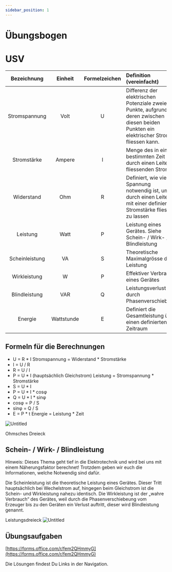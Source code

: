 ```yaml
---
sidebar_position: 1
---
```

# Übungsbogen

# USV

| Bezeichnung | Einheit | Formelzeichen | Definition (vereinfacht) |
|:-------------:|:-------------:|:-----:|:----- |
| Stromspannung | Volt | U | Differenz der elektrischen Potenziale zweier Punkte, aufgrund deren zwischen diesen beiden Punkten ein elektrischer Strom fliessen kann. |
| Stromstärke | Ampere | I | Menge des in einer bestimmten Zeit durch einen Leiter fliessenden Stroms |
| Widerstand | Ohm | R | Definiert, wie viel Spannung notwendig ist, um durch einen Leiter mit einer definierten Stromstärke fliessen zu lassen |
| Leistung | Watt | P | Leistung eines Gerätes. Siehe Schein- / Wirk- / Blindleistung |
| Scheinleistung | VA | S | Theoretische Maximalgrösse der Leistung |
| Wirkleistung | W | P | Effektiver Verbrauch eines Gerätes |
| Blindleistung | VAR | Q | Leistungsverlust durch Phasenverschiebung |
| Energie | Wattstunde | E | Definiert die Gesamtleistung über einen definierten Zeitraum |

## Formeln für die Berechnungen

- U = R * I
Stromspannung = Widerstand * Stromstärke
- I = U / R
- R = U / I
- P = U * I (hauptsächlich Gleichstrom)
Leistung = Stromspannung * Stromstärke
- S = U * I
- P = U * I * cosφ
- Q = U * I * sinφ
- cosφ = P / S
- sinφ = Q / S
- E = P * t
Energie = Leistung * Zeit

![Untitled](https://imgur.com/StvdJ2Z.png)

Ohmsches Dreieck

## Schein- / Wirk- / Blindleistung

Hinweis: Dieses Thema geht tief in die Elektrotechnik und wird bei uns mit einem Näherungsfaktor berechnet! Trotzdem geben wir euch die Informationen, welche Notwendig sind dafür.

Die Scheinleistung ist die theoretische Leistung eines Gerätes. Dieser Tritt hauptsächlich bei Wechelstrom auf, hingegen beim Gleichstrom ist die Schein- und Wirkleistung nahezu identisch. Die Wirkleistung ist der „wahre Verbrauch“ des Gerätes, weil durch die Phasenverschiebeung vom Erzeuger bis zu den Geräten ein Verlust auftritt, dieser wird Blindleistung genannt.


Leistungsdreieck
![Untitled](https://imgur.com/eN1PDPd.png)

## Übungsaufgaben

[https://forms.office.com/r/fem2QHmmyG](https://forms.office.com/r/fem2QHmmyG)

Die Lösungen findest Du Links in der Navigation.